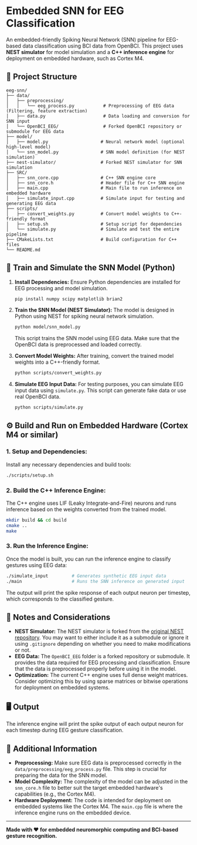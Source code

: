 
# Embedded SNN for EEG Classification

An embedded-friendly Spiking Neural Network (SNN) pipeline for EEG-based data classification using BCI data from OpenBCI. This project uses **NEST simulator** for model simulation and a **C++ inference engine** for deployment on embedded hardware, such as Cortex M4.

## 📁 Project Structure
```
eeg-snn/
├── data/
│   ├── preprocessing/
│   │   └── eeg_process.py           # Preprocessing of EEG data (Filtering, feature extraction)
│   ├── data.py                      # Data loading and conversion for SNN input
│   └── OpenBCI_EEG/                 # Forked OpenBCI repository or submodule for EEG data
├── model/
│   ├── model.py                    # Neural network model (optional high-level model)
│   └── snn_model.py                # SNN model definition (for NEST simulation)
├── nest-simulator/                 # Forked NEST simulator for SNN simulation
├── SRC/
│   ├── snn_core.cpp                # C++ SNN engine core
│   ├── snn_core.h                  # Header file for C++ SNN engine
│   ├── main.cpp                    # Main file to run inference on embedded hardware
│   ├── simulate_input.cpp          # Simulate input for testing and generating EEG data
├── scripts/
│   ├── convert_weights.py          # Convert model weights to C++-friendly format
│   ├── setup.sh                    # Setup script for dependencies
│   └── simulate.py                 # Simulate and test the entire pipeline
├── CMakeLists.txt                  # Build configuration for C++ files
└── README.md
```

## 🧠 Train and Simulate the SNN Model (Python)

1. **Install Dependencies:**
   Ensure Python dependencies are installed for EEG processing and model simulation.
   ```bash
   pip install numpy scipy matplotlib brian2
   ```

2. **Train the SNN Model (NEST Simulator):**
   The model is designed in Python using NEST for spiking neural network simulation.
   ```bash
   python model/snn_model.py
   ```
   This script trains the SNN model using EEG data. Make sure that the OpenBCI data is preprocessed and loaded correctly.

3. **Convert Model Weights:**
   After training, convert the trained model weights into a C++-friendly format.
   ```bash
   python scripts/convert_weights.py
   ```

4. **Simulate EEG Input Data:**
   For testing purposes, you can simulate EEG input data using `simulate.py`. This script can generate fake data or use real OpenBCI data.
   ```bash
   python scripts/simulate.py
   ```

## ⚙️ Build and Run on Embedded Hardware (Cortex M4 or similar)

### 1. **Setup and Dependencies:**
   Install any necessary dependencies and build tools:
   ```bash
   ./scripts/setup.sh
   ```

### 2. **Build the C++ Inference Engine:**
   The C++ engine uses LIF (Leaky Integrate-and-Fire) neurons and runs inference based on the weights converted from the trained model.
   ```bash
   mkdir build && cd build
   cmake ..
   make
   ```

### 3. **Run the Inference Engine:**
   Once the model is built, you can run the inference engine to classify gestures using EEG data:
   ```bash
   ./simulate_input         # Generates synthetic EEG input data
   ./main                   # Runs the SNN inference on generated input
   ```

   The output will print the spike response of each output neuron per timestep, which corresponds to the classified gesture.

## 📂 Notes and Considerations

- **NEST Simulator:** The NEST simulator is forked from the [original NEST repository](https://www.nest-simulator.org/). You may want to either include it as a submodule or ignore it using `.gitignore` depending on whether you need to make modifications or not.
- **EEG Data:** The `OpenBCI_EEG` folder is a forked repository or submodule. It provides the data required for EEG processing and classification. Ensure that the data is preprocessed properly before using it in the model.
- **Optimization:** The current C++ engine uses full dense weight matrices. Consider optimizing this by using sparse matrices or bitwise operations for deployment on embedded systems.

## 🖥️ Output

The inference engine will print the spike output of each output neuron for each timestep during EEG gesture classification.

## 📌 Additional Information

- **Preprocessing:** Make sure EEG data is preprocessed correctly in the `data/preprocessing/eeg_process.py` file. This step is crucial for preparing the data for the SNN model.
- **Model Complexity:** The complexity of the model can be adjusted in the `snn_core.h` file to better suit the target embedded hardware's capabilities (e.g., the Cortex M4).
- **Hardware Deployment:** The code is intended for deployment on embedded systems like the Cortex M4. The `main.cpp` file is where the inference engine runs on the embedded device.

---

**Made with ❤️ for embedded neuromorphic computing and BCI-based gesture recognition.**
